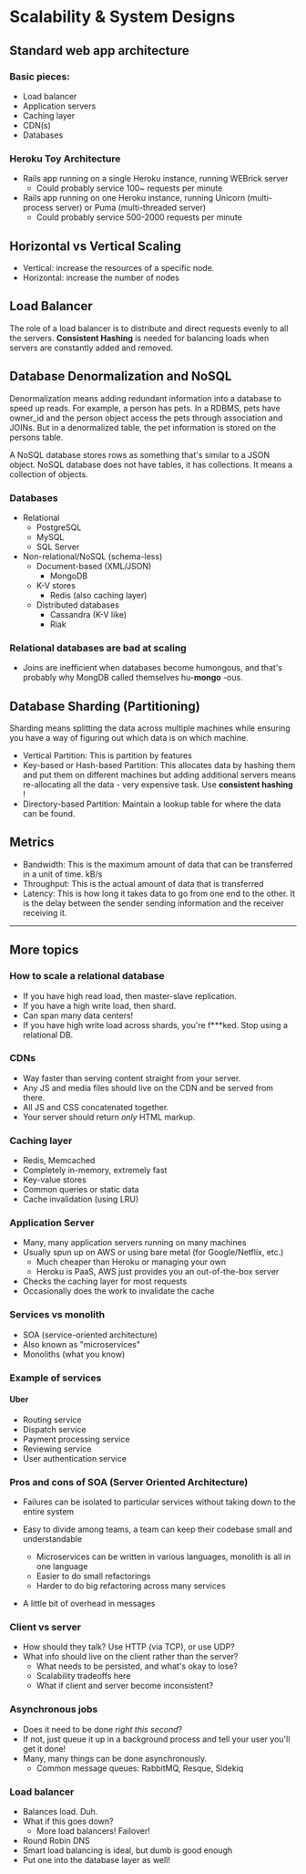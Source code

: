 # Scalability & System Designs

## Standard web app architecture
### Basic pieces:
* Load balancer
* Application servers
* Caching layer
* CDN(s)
* Databases

### Heroku Toy Architecture
* Rails app running on a single Heroku instance, running WEBrick server
  * Could probably service 100~ requests per minute
* Rails app running on one Heroku instance, running Unicorn (multi-process server) or Puma (multi-threaded server)
  * Could probably service 500-2000 requests per minute

## Horizontal vs Vertical Scaling
* Vertical: increase the resources of a specific node.
* Horizontal: increase the number of nodes

## Load Balancer
The role of a load balancer is to distribute and direct requests evenly
to all the servers. __Consistent Hashing__ is needed for balancing loads
when servers are constantly added and removed.

## Database Denormalization and NoSQL
Denormalization means adding redundant information into a database to
speed up reads. For example, a person has pets. In a RDBMS, pets have owner_id
and the person object access the pets through association and JOINs. But
in a denormalized table, the pet information is stored on the persons table.

A NoSQL database stores rows as something that's similar to a JSON object.
NoSQL database does not have tables, it has collections. It means a collection
of objects.
### Databases
* Relational
  * PostgreSQL
  * MySQL
  * SQL Server
* Non-relational/NoSQL (schema-less)
    * Document-based (XML/JSON)
      * MongoDB
    * K-V stores
      * Redis (also caching layer)
    * Distributed databases
      * Cassandra (K-V like)
      * Riak

### Relational databases are bad at scaling
* Joins are inefficient when databases become humongous, and that's probably
why MongDB called themselves hu-__mongo__ -ous.

## Database Sharding (Partitioning)
Sharding means splitting the data across multiple machines while ensuring
you have a way of figuring out which data is on which machine.

* Vertical Partition: This is partition by features
* Key-based or Hash-based Partition: This allocates data by hashing them and put
them on different machines but adding additional servers means re-allocating
all the data - very expensive task. Use __consistent hashing__ !
* Directory-based Partition: Maintain a lookup table for where the data can
be found.

## Metrics
* Bandwidth: This is the maximum amount of data that can be transferred in
a unit of time. kB/s
* Throughput: This is the actual amount of data that is transferred
* Latency: This is how long it takes data to go from one end to the other. It
is the delay between the sender sending information and the receiver receiving it.

---
## More topics
### How to scale a relational database
* If you have high read load, then master-slave replication.
* If you have a high write load, then shard.
* Can span many data centers!
* If you have high write load across shards, you're f***ked. Stop using a relational DB.

### CDNs
* Way faster than serving content straight from your server.
* Any JS and media files should live on the CDN and be served from there.
* All JS and CSS concatenated together.
* Your server should return *only* HTML markup.

### Caching layer
* Redis, Memcached
* Completely in-memory, extremely fast
* Key-value stores
* Common queries or static data
* Cache invalidation (using LRU)

### Application Server
* Many, many application servers running on many machines
* Usually spun up on AWS or using bare metal (for Google/Netflix, etc.)
  * Much cheaper than Heroku or managing your own
  * Heroku is PaaS, AWS just provides you an out-of-the-box server
* Checks the caching layer for most requests
* Occasionally does the work to invalidate the cache

### Services vs monolith
* SOA (service-oriented architecture)
* Also known as "microservices"
* Monoliths (what you know)

### Example of services
#### Uber
  * Routing service
  * Dispatch service
  * Payment processing service
  * Reviewing service
  * User authentication service

### Pros and cons of SOA (Server Oriented Architecture)
* Failures can be isolated to particular services without taking down to the entire system

* Easy to divide among teams, a team can keep their codebase small and understandable
    * Microservices can be written in various languages, monolith is all in one language
    * Easier to do small refactorings
    * Harder to do big refactoring across many services

* A little bit of overhead in messages

### Client vs server
* How should they talk? Use HTTP (via TCP), or use UDP?
* What info should live on the client rather than the server?
    * What needs to be persisted, and what's okay to lose?
    * Scalability tradeoffs here
    * What if client and server become inconsistent?

### Asynchronous jobs
* Does it need to be done *right this second*?
* If not, just queue it up in a background process and tell your user you'll get it done!
* Many, many things can be done asynchronously.
    * Common message queues: RabbitMQ, Resque, Sidekiq

### Load balancer
* Balances load. Duh.
* What if this goes down?
    * More load balancers! Failover!
* Round Robin DNS
* Smart load balancing is ideal, but dumb is good enough
* Put one into the database layer as well!
